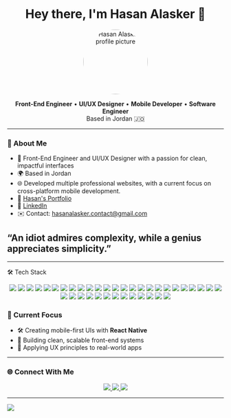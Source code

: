 <h1 align="center">Hey there, I'm Hasan Alasker 👋</h1>

<p align="center">
  <img src="https://avatars.githubusercontent.com/u/148560423" width="150" style="border-radius: 50%" alt="Hasan Alasker profile picture"/>
</p>

<p align="center">
  <strong>Front-End Engineer</strong> • <strong>UI/UX Designer</strong> • <strong>Mobile Developer</strong> • <strong>Software Engineer</strong><br/>
  Based in Jordan 🇯🇴
</p>

---

### 🧠 About Me

- 🎨 Front-End Engineer and UI/UX Designer with a passion for clean, impactful interfaces  
- 🌍 Based in Jordan  
- 🌐 Developed multiple professional websites, with a current focus on cross-platform mobile development. 
- 📁 [Hasan's Portfolio](https://hasan-alasker.netlify.app)  
- 💼 [LinkedIn](https://www.linkedin.com/in/hasan-alasker-58682335a/)
- ✉️ Contact: hasanalasker.contact@gmail.com  

<h2>“An idiot admires complexity, while a genius appreciates simplicity.”</h2> 

---

🛠 Tech Stack
<p align="center"> <!-- 💛 Core JavaScript Ecosystem --> 
<img src="https://img.shields.io/badge/JavaScript-F7DF1E?style=for-the-badge&logo=javascript&logoColor=black"/> 
<img src="https://img.shields.io/badge/Node.js-339933?style=for-the-badge&logo=nodedotjs&logoColor=white"/> 
<img src="https://img.shields.io/badge/NODEMON-%23323330.svg?style=for-the-badge&logo=nodemon&logoColor=%BBDEAD"/> 
<img src="https://img.shields.io/badge/Express.js-000000?style=for-the-badge&logo=express&logoColor=white"/> 
  <img src="https://img.shields.io/badge/MongoDB-47A248?style=for-the-badge&logo=mongodb&logoColor=white"/> <img src="https://img.shields.io/badge/NPM-CB3837?style=for-the-badge&logo=npm&logoColor=white"/> <img src="https://img.shields.io/badge/JWT-000000?style=for-the-badge&logo=jsonwebtokens&logoColor=white"/> <img src="https://img.shields.io/badge/Bcrypt-00A86B?style=for-the-badge&logoColor=white"/> <img src="https://img.shields.io/badge/Joi-7A3E9D?style=for-the-badge&logoColor=white"/> <!-- ⚛️ Frontend & React Ecosystem --> <img src="https://img.shields.io/badge/React-20232A?style=for-the-badge&logo=react&logoColor=61DAFB"/> <img src="https://img.shields.io/badge/React_Native-61DAFB?style=for-the-badge&logo=react&logoColor=black"/> <img src="https://img.shields.io/badge/Vite-646CFF?style=for-the-badge&logo=vite&logoColor=white"/> <img src="https://img.shields.io/badge/Expo-000020?style=for-the-badge&logo=expo&logoColor=white"/> <img src="https://img.shields.io/badge/Tailwind_CSS-06B6D4?style=for-the-badge&logo=tailwind-css&logoColor=white"/> <img src="https://img.shields.io/badge/Bootstrap-7952B3?style=for-the-badge&logo=bootstrap&logoColor=white"/> <img src="https://img.shields.io/badge/MUI-007FFF?style=for-the-badge&logo=mui&logoColor=white"/>
 <img src="https://img.shields.io/badge/HTML5-E34F26?style=for-the-badge&logo=html5&logoColor=white"/> <img src="https://img.shields.io/badge/CSS3-1572B6?style=for-the-badge&logo=css3&logoColor=white"/> <!-- 🔧 Backend & Other Technologies --> <img src="https://img.shields.io/badge/PHP-777BB4?style=for-the-badge&logo=php&logoColor=white"/> <img src="https://img.shields.io/badge/ASP.NET-512BD4?style=for-the-badge&logo=.net&logoColor=white"/> <img src="https://img.shields.io/badge/MySQL-4479A1?style=for-the-badge&logo=mysql&logoColor=white"/> <img src="https://img.shields.io/badge/Firebase-FFCA28?style=for-the-badge&logo=firebase&logoColor=black"/> <!-- 📱 Mobile & Cross-Platform --> <img src="https://img.shields.io/badge/Flutter-02569B?style=for-the-badge&logo=flutter&logoColor=white"/> <img src="https://img.shields.io/badge/C%23-239120?style=for-the-badge&logo=c-sharp&logoColor=white"/>
<img src="https://img.shields.io/badge/C++-00599C?style=for-the-badge&logo=c%2B%2B&logoColor=white"/> <img src="https://img.shields.io/badge/Dart-0175C2?style=for-the-badge&logo=dart&logoColor=white"/> <img src="https://img.shields.io/badge/Arduino-00979D?style=for-the-badge&logo=arduino&logoColor=white"/> <!-- 🎨 Design & Prototyping --> <img src="https://img.shields.io/badge/Figma-F24E1E?style=for-the-badge&logo=figma&logoColor=white"/> <img src="https://img.shields.io/badge/Illustrator-FF9A00?style=for-the-badge&logo=adobeillustrator&logoColor=white"/> <img src="https://img.shields.io/badge/Photoshop-31A8FF?style=for-the-badge&logo=adobephotoshop&logoColor=white"/> <!-- 🧰 Dev Tools & Deployment --> <img src="https://img.shields.io/badge/ESLint-4B32C3?style=for-the-badge&logo=eslint&logoColor=white"/> <img src="https://img.shields.io/badge/Insomnia-4000BF?style=for-the-badge&logo=insomnia&logoColor=white"/>
 <img src="https://img.shields.io/badge/Postman-FF6C37?style=for-the-badge&logo=postman&logoColor=white"/> <img src="https://img.shields.io/badge/Git-F05032?style=for-the-badge&logo=git&logoColor=white"/> <img src="https://img.shields.io/badge/GitHub-181717?style=for-the-badge&logo=github&logoColor=white"/> <img src="https://img.shields.io/badge/Netlify-00C7B7?style=for-the-badge&logo=netlify&logoColor=white"/> <img src="https://img.shields.io/badge/Render-46E3B7?style=for-the-badge&logo=render&logoColor=white"/>
<img src="https://img.shields.io/badge/Google_Play-414141?style=for-the-badge&logo=google-play&logoColor=white"/>
</p>

### 🚀 Current Focus

- 🛠 Creating mobile-first UIs with **React Native**
- 🎯 Building clean, scalable front-end systems
- 📐 Applying UX principles to real-world apps

---

### 🌐 Connect With Me

<p align="center">
  <a href="https://hasan-alasker.netlify.app">
    <img src="https://img.shields.io/badge/Portfolio-View-blue?style=for-the-badge"/>
  </a>
  <a href="https://www.linkedin.com/in/hasan-alasker-58682335a/">
    <img src="https://img.shields.io/badge/LinkedIn-Connect-blue?style=for-the-badge&logo=linkedin"/>
  </a>
  <a href="mailto:hasanalasker.contact@gmail.com">
    <img src="https://img.shields.io/badge/Email-Send-red?style=for-the-badge&logo=gmail"/>
  </a>
</p>



---

[![](https://visitcount.itsvg.in/api?id=HasanAlasker&icon=0&color=0)](https://visitcount.itsvg.in)

<!-- Proudly created with GPRM ( https://gprm.itsvg.in ) -->

